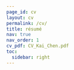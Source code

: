 ```yaml
---
page_id: cv
layout: cv
permalink: /cv/
title: résumé
nav: true
nav_order: 1
cv_pdf: CV_Kai_Chen.pdf
toc:
  sidebar: right
---
```

